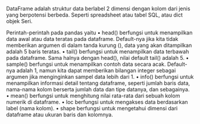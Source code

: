 DataFrame adalah struktur data berlabel 2 dimensi dengan kolom dari jenis yang berpotensi berbeda. Seperti spreadsheet atau tabel SQL, atau dict objek Seri.

Perintah-perintah pada pandas yaitu 
•	head() berfungsi untuk menampilkan data awal atau data teratas pada dataframe. Default-nya jika kita tidak memberikan argumen di dalam tanda kurung (), data yang akan ditampilkan adalah 5 baris teratas.
•	tail() berfungsi untuk menampilkan data terbawah pada dataframe. Sama halnya dengan head(), nilai default tail() adalah 5.
•	sample() berfungsi untuk menampilkan contoh data secara acak. Default-nya adalah 1, namun kita dapat memberikan bilangan integer sebagai argumen jika menginginkan sampel data lebih dari 1.
•	info() berfungsi untuk menampilkan informasi detail tentang dataframe, seperti jumlah baris data, nama-nama kolom berserta jumlah data dan tipe datanya, dan sebagainya.
•	mean() berfungsi untuk menghitung nilai rata-rata dari sebuah kolom numerik di dataframe.
•	loc berfungsi untuk mengakses data berdasarkan label (nama kolom).
•	shape berfungsi untuk mengetahui dimensi dari dataframe atau ukuran baris dan kolomnya.


